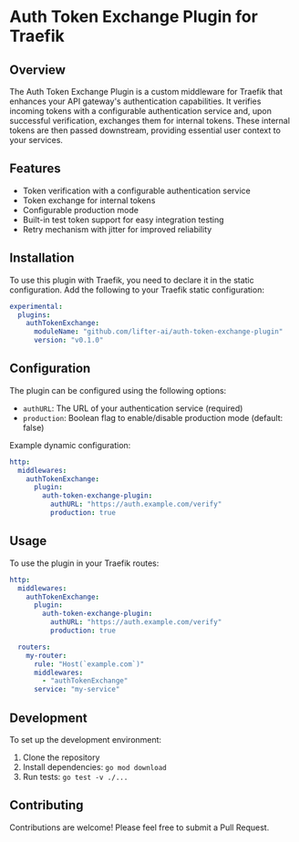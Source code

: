 # Auth Token Exchange Plugin for Traefik

## Overview

The Auth Token Exchange Plugin is a custom middleware for Traefik that enhances your API gateway's authentication capabilities. It verifies incoming tokens with a configurable authentication service and, upon successful verification, exchanges them for internal tokens. These internal tokens are then passed downstream, providing essential user context to your services.

## Features

- Token verification with a configurable authentication service
- Token exchange for internal tokens
- Configurable production mode
- Built-in test token support for easy integration testing
- Retry mechanism with jitter for improved reliability

## Installation

To use this plugin with Traefik, you need to declare it in the static configuration. Add the following to your Traefik static configuration:

```yaml
experimental:
  plugins:
    authTokenExchange:
      moduleName: "github.com/lifter-ai/auth-token-exchange-plugin"
      version: "v0.1.0"
```

## Configuration

The plugin can be configured using the following options:

- `authURL`: The URL of your authentication service (required)
- `production`: Boolean flag to enable/disable production mode (default: false)

Example dynamic configuration:

```yaml
http:
  middlewares:
    authTokenExchange:
      plugin:
        auth-token-exchange-plugin:
          authURL: "https://auth.example.com/verify"
          production: true
```

## Usage

To use the plugin in your Traefik routes:

```yaml
http:
  middlewares:
    authTokenExchange:
      plugin:
        auth-token-exchange-plugin:
          authURL: "https://auth.example.com/verify"
          production: true

  routers:
    my-router:
      rule: "Host(`example.com`)"
      middlewares:
        - "authTokenExchange"
      service: "my-service"
```

## Development

To set up the development environment:

1. Clone the repository
2. Install dependencies: `go mod download`
3. Run tests: `go test -v ./...`

## Contributing

Contributions are welcome! Please feel free to submit a Pull Request.